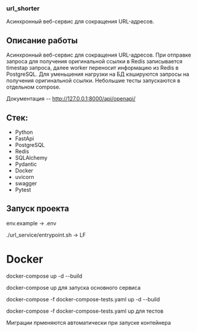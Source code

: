 ### url_shorter
Асинхронный веб-сервис для сокращения URL-адресов.

## Описание работы

Асинхронный веб-сервис для сокращения URL-адресов. При отправке запроса
для получения оригинальной ссылки в Redis записывается timestap запроса,
далее worker переносит информацию из Redis в PostgreSQL. Для уменьшения
нагрузки на БД кэшируются запросы на получения оригинальной ссылки. Небольшие
тесты запускаются в отдельном compose.

Документация -- http://127.0.0.1:8000/api/openapi/

## Стек:
- Python
- FastApi
- PostgreSQL
- Redis
- SQLAlchemy
- Pydantic
- Docker
- uvicorn
- swagger
- Pytest


## Запуск проекта
 
 env.example -> .env

 ./url_service/entrypoint.sh -> LF

# Docker

 docker-compose up -d --build

 docker-compose up для запуска основного сервиса

 docker-compose -f docker-compose-tests.yaml up -d --build

 docker-compose -f docker-compose-tests.yaml up для тестов

 Миграции прменяются автоматически при запуске контейнера
